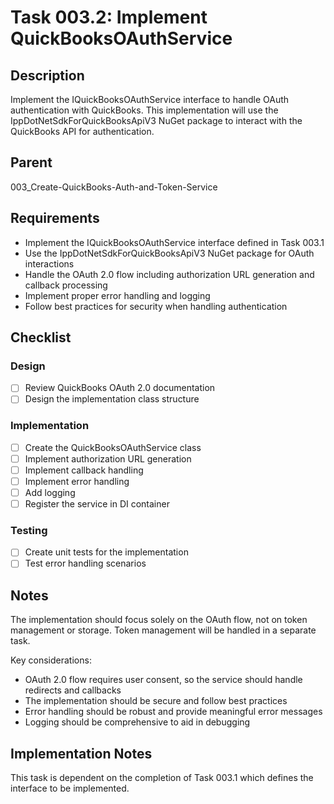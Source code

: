 # Task 003.2: Implement QuickBooksOAuthService

## Description

Implement the IQuickBooksOAuthService interface to handle OAuth authentication with QuickBooks. This implementation will use the IppDotNetSdkForQuickBooksApiV3 NuGet package to interact with the QuickBooks API for authentication.

## Parent
003_Create-QuickBooks-Auth-and-Token-Service

## Requirements

- Implement the IQuickBooksOAuthService interface defined in Task 003.1
- Use the IppDotNetSdkForQuickBooksApiV3 NuGet package for OAuth interactions
- Handle the OAuth 2.0 flow including authorization URL generation and callback processing
- Implement proper error handling and logging
- Follow best practices for security when handling authentication

## Checklist

### Design
- [ ] Review QuickBooks OAuth 2.0 documentation
- [ ] Design the implementation class structure

### Implementation
- [ ] Create the QuickBooksOAuthService class
- [ ] Implement authorization URL generation
- [ ] Implement callback handling
- [ ] Implement error handling
- [ ] Add logging
- [ ] Register the service in DI container

### Testing
- [ ] Create unit tests for the implementation
- [ ] Test error handling scenarios

## Notes

The implementation should focus solely on the OAuth flow, not on token management or storage. Token management will be handled in a separate task.

Key considerations:
- OAuth 2.0 flow requires user consent, so the service should handle redirects and callbacks
- The implementation should be secure and follow best practices
- Error handling should be robust and provide meaningful error messages
- Logging should be comprehensive to aid in debugging

## Implementation Notes

This task is dependent on the completion of Task 003.1 which defines the interface to be implemented.